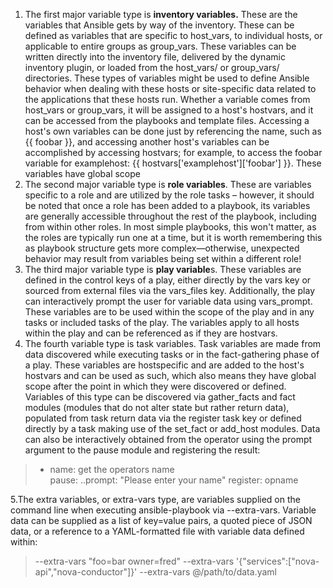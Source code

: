 

 1. The first major variable type is **inventory variables.** These are the variables that Ansible gets by way of the inventory. These can be defined as variables that are specific to host_vars, to individual hosts, or applicable to entire groups as group_vars. These variables can be written directly into the inventory file, delivered by the dynamic inventory plugin, or loaded from the host_vars/ or group_vars/ directories.
	 These types of variables might be used to define Ansible behavior when dealing with these hosts or site-specific data related to the applications that these hosts run. Whether a variable comes from host_vars or group_vars, it will be assigned to a host's hostvars, and it can be accessed from the playbooks and template files. Accessing a host's own variables can be done just by referencing the name, such as {{ foobar }}, and accessing another host's variables can be accomplished by accessing hostvars; for example, to access the foobar variable for examplehost: {{ hostvars['examplehost']['foobar'] }}. These variables have global scope
 2. The second major variable type is **role variables**. These are variables specific to a role and are utilized by the role tasks – however, it should be noted that once a role has been added to a playbook, its variables are generally accessible throughout the rest of the playbook, including from within other roles. In most simple playbooks, this won't matter, as the roles are typically run one at a time, but it is worth remembering this as playbook structure gets more complex—otherwise, unexpected behavior may result from variables being set within a different role!
 3. The third major variable type is **play variable**s. These variables are defined in the control keys of a play, either directly by the vars key or sourced from external files via the vars_files key. Additionally, the play can interactively prompt the user for variable data using vars_prompt. These variables are to be used within the scope of the play and in any tasks or included tasks of the play. The variables apply to all hosts within the play and can be referenced as if they are hostvars.
 4. The fourth variable type is task variables. Task variables are made from data discovered while executing tasks or in the fact-gathering phase of a play. These variables are hostspecific and are added to the host's hostvars and can be used as such, which also means they have global scope after the point in which they were discovered or defined. Variables of this type can be discovered via gather_facts and fact modules (modules that do not alter state but rather return data), populated from task return data via the register task key or defined directly by a task making use of the set_fact or add_host modules. Data can also be interactively obtained from the operator using the prompt argument to the pause module and registering the result: 
 

> - name: get the operators name     
> pause: 
>   ..prompt: "Please enter your name" 
> register: opname

5.The extra variables, or extra-vars type, are variables supplied on the command line when executing ansible-playbook via --extra-vars. Variable data can be supplied as a list of key=value pairs, a quoted piece of JSON data, or a reference to a YAML-formatted file with variable data defined within: 

> --extra-vars "foo=bar owner=fred" 
> --extra-vars '{"services":["nova-api","nova-conductor"]}' 
> --extra-vars @/path/to/data.yaml
> 

<!--stackedit_data:
eyJoaXN0b3J5IjpbLTEwNDAzNjMwNDYsMTE5MjI1MDg5NCw5Mj
E4ODA4MzgsLTEwNDkyNjgwNTcsLTE2OTQwMDYyNDIsLTE4MzY4
Nzk2MzBdfQ==
-->
